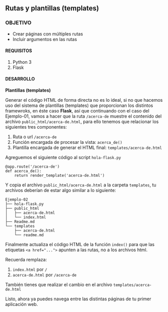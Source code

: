 
## Rutas y plantillas (templates)

### OBJETIVO

- Crear páginas con múltiples rutas
- Incluir argumentos en las rutas

#### REQUISITOS

1. Python 3
2. Flask

#### DESARROLLO

**Plantillas (templates)**

Generar el código HTML de forma directa no es lo ideal, si no que hacemos uso del sistema de plantillas (templates) que proporcionan los distintos framewroks, en éste caso **Flask**, así que continuando con el caso del Ejemplo-01, vamos a hacer que la ruta `/acerca-de` muestre el contenido del archivo `public_html/acerca-de.html`, para ello tenemos que relacionar los siguientes tres componentes:

1. Ruta o url `/acerca-de`
2. Función encargada de procesar la vista: `acerca_de()`
3. Plantilla encargada de generar el HTML final: `templates/acerca-de.html`

Agreguemos el siguiente código al script `hola-flask.py`

```
@app.route('/acerca-de')
def acerca_de():
    return render_template('acerca-de.html')
```

Y copia el archivo `public_html/acerca-de.html` a la carpeta `templates`, tu archivos deberían de estar algo similar a lo siguiente:

```
Ejemplo-02
├── hola-flask.py
├── public_html
│   ├── acerca-de.html
│   └── index.html
├── Readme.md
└── templates
    ├── acerca-de.html
    └── readme.md
```

Finalmente actualiza el código HTML de la función `index()` para que las etiquetas `<a href="...">` apunten a las rutas, no a los archivos html.

Recuerda remplaza:

1. `index.html` por `/`
2. `acerca-de.html` por `/acerca-de`

También tienes que realizar el cambio en el archivo `templates/acerca-de.html`

Listo, ahora ya puedes navega entre las distintas páginas de tu primer aplicación web.

